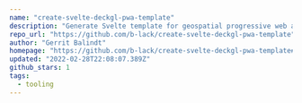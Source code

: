 ```yaml
---
name: "create-svelte-deckgl-pwa-template"
description: "Generate Svelte template for geospatial progressive web apps using DeckGL."
repo_url: "https://github.com/b-lack/create-svelte-deckgl-pwa-template"
author: "Gerrit Balindt"
homepage: "https://github.com/b-lack/create-svelte-deckgl-pwa-template#readme"
updated: "2022-02-28T22:08:07.389Z"
github_stars: 1
tags: 
  - tooling
---
```


